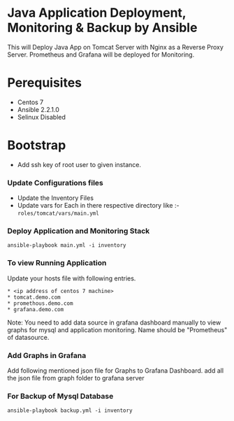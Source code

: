 # Java Application Deployment, Monitoring & Backup by Ansible
This will Deploy Java App on Tomcat Server with Nginx as a Reverse Proxy Server.
Prometheus and Grafana will be deployed for Monitoring.

# Perequisites
* Centos 7
* Ansible 2.2.1.0
* Selinux Disabled

# Bootstrap
* Add ssh key of root user to given instance.

### Update Configurations files
* Update the Inventory Files
* Update vars for Each in there respective directory like :- ``` roles/tomcat/vars/main.yml ```

### Deploy Application and Monitoring Stack
```
ansible-playbook main.yml -i inventory
```

### To view Running Application
Update your hosts file with following entries.

```
* <ip address of centos 7 machine>
* tomcat.demo.com
* promethous.demo.com
* grafana.demo.com
```

 Note: You need to add data source in grafana dashboard manually to view graphs for mysql and application monitoring. Name should be "Prometheus" of datasource.


### Add Graphs in Grafana
Add following mentioned json file for Graphs to Grafana Dashboard. add all the json file from graph folder to grafana server

### For Backup of Mysql Database

```
ansible-playbook backup.yml -i inventory
```
